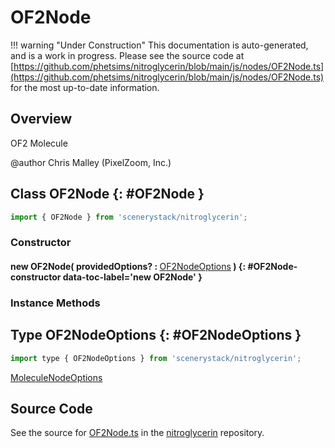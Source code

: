 # OF2Node

!!! warning "Under Construction"
    This documentation is auto-generated, and is a work in progress. Please see the source code at
    [https://github.com/phetsims/nitroglycerin/blob/main/js/nodes/OF2Node.ts](https://github.com/phetsims/nitroglycerin/blob/main/js/nodes/OF2Node.ts) for the most up-to-date information.

## Overview

OF2 Molecule

@author Chris Malley (PixelZoom, Inc.)

## Class OF2Node {: #OF2Node }


```js
import { OF2Node } from 'scenerystack/nitroglycerin';
```
### Constructor

#### new OF2Node( providedOptions? : <span style="font-weight: 400;">[OF2NodeOptions](../nitroglycerin/OF2Node.md#OF2NodeOptions)</span> ) {: #OF2Node-constructor data-toc-label='new OF2Node' }

### Instance Methods





## Type OF2NodeOptions {: #OF2NodeOptions }


```js
import type { OF2NodeOptions } from 'scenerystack/nitroglycerin';
```


[MoleculeNodeOptions](../nitroglycerin/MoleculeNode.md#MoleculeNodeOptions)



## Source Code

See the source for [OF2Node.ts](https://github.com/phetsims/nitroglycerin/blob/main/js/nodes/OF2Node.ts) in the [nitroglycerin](https://github.com/phetsims/nitroglycerin) repository.
